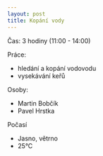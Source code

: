 ```yaml
---
layout: post
title: Kopání vody
---
```


Čas: 3 hodiny (11:00 - 14:00)

Práce:
- hledání a kopání vodovodu
- vysekávání keřů

Osoby:
- Martin Bobčík
- Pavel Hrstka

Počasí
- Jasno, větrno
- 25°C
